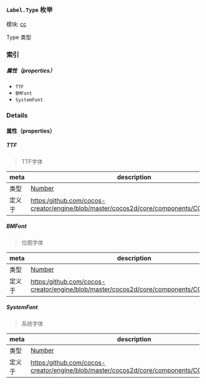 ### `Label.Type` 枚举



模块: [cc](../modules/cc.md)




Type 类型

### 索引

##### 属性（properties）

  - `TTF`
  - `BMFont`
  - `SystemFont`

### Details

#### 属性（properties）


##### TTF

> TTF字体

| meta | description |
|------|-------------|
| 类型 | <a href="https://developer.mozilla.org/en/JavaScript/Reference/Global_Objects/Number" class="crosslink external" target="_blank">Number</a> |
| 定义于 | [https:/github.com/cocos-creator/engine/blob/master/cocos2d/core/components/CCLabel.js:107](https:/github.com/cocos-creator/engine/blob/master/cocos2d/core/components/CCLabel.js#L107) |



##### BMFont

> 位图字体

| meta | description |
|------|-------------|
| 类型 | <a href="https://developer.mozilla.org/en/JavaScript/Reference/Global_Objects/Number" class="crosslink external" target="_blank">Number</a> |
| 定义于 | [https:/github.com/cocos-creator/engine/blob/master/cocos2d/core/components/CCLabel.js:112](https:/github.com/cocos-creator/engine/blob/master/cocos2d/core/components/CCLabel.js#L112) |



##### SystemFont

> 系统字体

| meta | description |
|------|-------------|
| 类型 | <a href="https://developer.mozilla.org/en/JavaScript/Reference/Global_Objects/Number" class="crosslink external" target="_blank">Number</a> |
| 定义于 | [https:/github.com/cocos-creator/engine/blob/master/cocos2d/core/components/CCLabel.js:117](https:/github.com/cocos-creator/engine/blob/master/cocos2d/core/components/CCLabel.js#L117) |


